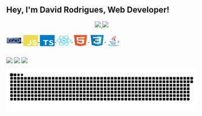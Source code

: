 ## Hey, I'm David Rodrigues, Web Developer!
<div align="center">
  <a href="https://github.com/DavidRFRod/DavidRFRod">
  <img height="180em" src="https://github-readme-stats.vercel.app/api?username=DavidRFRod&show_icons=true&theme=dracula&include_all_commits=true&count_private=true"/>
  <img height="180em" src="https://github-readme-stats.vercel.app/api/top-langs/?username=DavidRFRod&layout=compact&langs_count=7&theme=dracula"/>
</div>
<div style="display: inline_block"><br>
  <img align="center" alt="David Rodrigues-PHP" height="30" width="40" src="https://raw.githubusercontent.com/devicons/devicon/master/icons/php/php-original.svg">
  <img align="center" alt="David Rodrigues-Js" height="30" width="40" src="https://raw.githubusercontent.com/devicons/devicon/master/icons/javascript/javascript-plain.svg">
  <img align="center" alt="David Rodrigues-Ts" height="30" width="40" src="https://raw.githubusercontent.com/devicons/devicon/master/icons/typescript/typescript-plain.svg">
  <img align="center" alt="David Rodrigues-React" height="30" width="40" src="https://raw.githubusercontent.com/devicons/devicon/master/icons/react/react-original.svg">
  <img align="center" alt="David Rodrigues-HTML" height="30" width="40" src="https://raw.githubusercontent.com/devicons/devicon/master/icons/html5/html5-original.svg">
  <img align="center" alt="David Rodrigues-CSS" height="30" width="40" src="https://raw.githubusercontent.com/devicons/devicon/master/icons/css3/css3-original.svg">
  <img align="center" alt="David Rodrigues-Java" height="30" width="40" src="https://raw.githubusercontent.com/devicons/devicon/master/icons/java/java-original.svg">
 
</div>
  
  ##
 
<div>  
  <a href="https://www.linkedin.com/in/david-r-79625b8b/" target="_blank"><img src="https://img.shields.io/badge/-LinkedIn-%230077B5?style=for-the-badge&logo=linkedin&logoColor=white" target="_blank"></a> 
  <a href = "mailto:davidrapha@unidavi.edu.br"><img src="https://img.shields.io/badge/Gmail-D14836?style=for-the-badge&logo=gmail&logoColor=white" target="_blank"></a>
  <a href = "https://api.whatsapp.com/send?phone=55479888235578"><img src="https://img.shields.io/badge/WhatsApp-25D366?style=for-the-badge&logo=whatsapp&logoColor=white" target="_blank"></a>
  
  ![Snake animation](https://github.com/DavidRFRod/rafaballerini/blob/output/github-contribution-grid-snake.svg)
 
</div>
